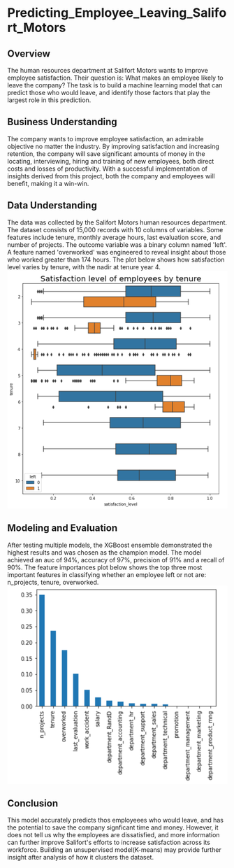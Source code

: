 # Predicting_Employee_Leaving_Salifort_Motors

## Overview
The human resources department at Salifort Motors wants to improve employee satisfaction. Their question is: What makes an employee likely to leave the company? The task is to build a machine learning model that can predict those who would leave, and identify those factors that play the largest role in this prediction.

## Business Understanding
The company wants to improve employee satisfaction, an admirable objective no matter the industry. By improving satisfaction and increasing retention, the company will save significant amounts of money in the locating, interviewing, hiring and training of new employees, both direct costs and losses of productivity. With a successful implementation of insights derived from this project, both the company and employees will benefit, making it a win-win. 

## Data Understanding
The data was collected by the Salifort Motors human resources department. The dataset consists of 15,000 records with 10 columns of variables. Some features include tenure, monthly average hours, last evaluation score, and number of projects. The outcome variable was a binary column named 'left'. A feature named 'overworked' was engineered to reveal insight about those who worked greater than 174 hours. The plot below shows how satisfaction level varies by tenure, with the nadir at tenure year 4.
![alt text](https://github.com/bjkoewler/Predicting_Employee_Leaving_Salifort_Motors/blob/main/images/satisfaction_by_tenure.png)


## Modeling and Evaluation
After testing multiple models, the XGBoost ensemble demonstrated the highest results and was chosen as the champion model. The model achieved an auc of 94%, accuracy of 97%, precision of 91% and a recall of 90%. The feature importances plot below shows the top three most important features in classifying whether an employee left or not are: n_projects, tenure, overworked.
![alt text](https://github.com/bjkoewler/Predicting_Employee_Leaving_Salifort_Motors/blob/main/images/feature_importances.png)

## Conclusion
This model accurately predicts thos employeees who would leave, and has the potential to save the company signficant time and money. However, it does not tell us why the employees are dissatisfied, and more information can further improve Salifort's efforts to increase satisfaction across its workforce. Building an unsupervised model(K-means) may provide further insight after analysis of how it clusters the dataset.
